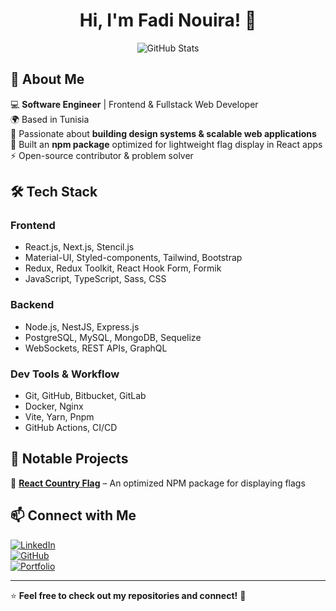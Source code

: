 <h1 align="center">Hi, I'm Fadi Nouira! 👋</h1>

<p align="center">
  <img src="https://github-readme-stats.vercel.app/api?username=FediNouira&show_icons=true&theme=radical" alt="GitHub Stats" />
</p>

## 🚀 About Me
💻 **Software Engineer** | Frontend & Fullstack Web Developer  
🌍 Based in Tunisia  
🎨 Passionate about **building design systems & scalable web applications**  
🔬 Built an **npm package** optimized for lightweight flag display in React apps  
⚡ Open-source contributor & problem solver  

## 🛠 Tech Stack

### **Frontend**
- React.js, Next.js, Stencil.js  
- Material-UI, Styled-components, Tailwind, Bootstrap  
- Redux, Redux Toolkit, React Hook Form, Formik  
- JavaScript, TypeScript, Sass, CSS  

### **Backend**
- Node.js, NestJS, Express.js  
- PostgreSQL, MySQL, MongoDB, Sequelize  
- WebSockets, REST APIs, GraphQL  

### **Dev Tools & Workflow**
- Git, GitHub, Bitbucket, GitLab  
- Docker, Nginx  
- Vite, Yarn, Pnpm  
- GitHub Actions, CI/CD  

## 📌 Notable Projects  
🔹 **[React Country Flag](https://www.npmjs.com/package/@fadi-ui/react-country-flag)** – An optimized NPM package for displaying flags  

## 📫 Connect with Me
[![LinkedIn](https://img.shields.io/badge/LinkedIn-blue?style=for-the-badge&logo=linkedin)](https://www.linkedin.com/in/fadinouira/)  
[![GitHub](https://img.shields.io/badge/GitHub-black?style=for-the-badge&logo=github)](https://github.com/fadinouira)  
[![Portfolio](https://img.shields.io/badge/Portfolio-FF5722?style=for-the-badge&logo=react)](https://fadinouira.vercel.app)  

---

⭐ **Feel free to check out my repositories and connect!** 🚀  
